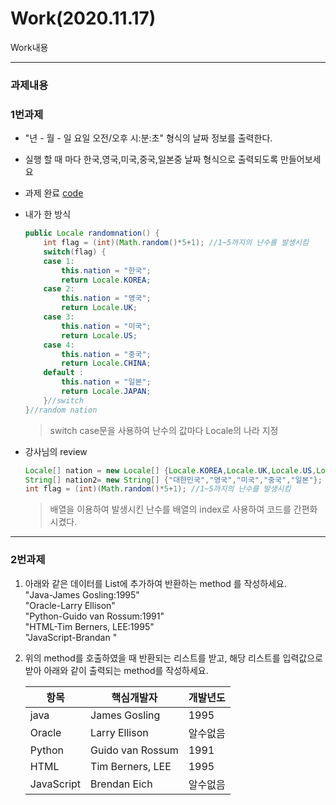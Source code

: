 Work(2020.11.17)
===
Work내용

---

### 과제내용

### 1번과제

* "년 - 월 - 일 요일 오전/오후 시:분:초" 형식의 날짜 정보를 출력한다.
* 실행 할 때 마다 한국,영국,미국,중국,일본중 날짜 형식으로 출력되도록 만들어보세요 

* 과제 완료 [code](https://github.com/LeeWoooo/SIST_Class/blob/master/Java/HomeWork/day1117/HomeWork1117.java)

* 내가 한 방식

    ```java
    public Locale randomnation() {
		int flag = (int)(Math.random()*5+1); //1~5까지의 난수를 발생시킴
		switch(flag) {
		case 1:
			this.nation = "한국";
			return Locale.KOREA;
		case 2:
			this.nation = "영국";
			return Locale.UK;
		case 3:
			this.nation = "미국";
			return Locale.US;
		case 4:
			this.nation = "중국";
			return Locale.CHINA;
		default :
			this.nation = "일본";
			return Locale.JAPAN;
		}//switch
	}//random nation
    ```
    >switch case문을 사용하여 난수의 값마다 Locale의 나라 지정

* 강사님의 review

    ```java
    Locale[] nation = new Locale[] {Locale.KOREA,Locale.UK,Locale.US,Locale.CHINA,Locale.JAPAN};
	String[] nation2= new String[] {"대한민국","영국","미국","중국","일본"};
	int flag = (int)(Math.random()*5+1); //1~5까지의 난수를 발생시킴
	```
    >배열을 이용하여 발생시킨 난수를 배열의 index로 사용하여 코드를 간편화 시켰다.

---

### 2번과제

1. 아래와 같은 데이터를 List에 추가하여 반환하는 method 를 작성하세요.<br>
 "Java-James Gosling:1995"<br>
 "Oracle-Larry Ellison"<br>
 "Python-Guido van Rossum:1991"<br>
 "HTML-Tim Berners, LEE:1995"<br>
 "JavaScript-Brandan "<br>


2. 위의 method를 호출하였을 때 반환되는 리스트를 받고, 해당 리스트를 입력값으로  받아 아래와 같이 출력되는  method를 작성하세요.

	| 항목 | 핵심개발자 | 개발년도 |
	| ---|---|---|
	| java | James Gosling | 1995 |
	| Oracle | Larry Ellison | 알수없음 |
	| Python | Guido van Rossum | 1991 |
	| HTML | Tim Berners, LEE | 1995 |
	| JavaScript | Brendan  Eich | 알수없음 |
